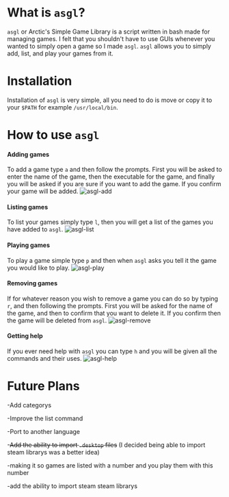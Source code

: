 # What is `asgl`?

`asgl` or Arctic's Simple Game Library is a script written in bash made for managing games.  I felt that you shouldn't have to use GUIs whenever you wanted to simply open a game so I made `asgl`.  `asgl` allows you to simply add, list, and play your games from it.

# Installation
Installation of `asgl` is very simple, all you need to do is move or copy it to your `$PATH` for example `/usr/local/bin`.

# How to use `asgl`
#### Adding games
To add a game type `a` and then follow the prompts.  First you will be asked to enter the name of the game, then the executable for the game, and finally you will be asked if you are sure if you want to add the game.  If you confirm your game will be added.
![asgl-add](https://gitlab.com/ArcticTheRogue/asgl/raw/master/Screenshots/asgl-add.png)
#### Listing games
To list your games simply type `l`, then you will get a list of the games you have added to `asgl`.
![asgl-list](https://gitlab.com/ArcticTheRogue/asgl/raw/master/Screenshots/asgl-list.png)
#### Playing games
To play a game simple type `p` and then when `asgl` asks you tell it the game you would like to play.
![asgl-play](https://gitlab.com/ArcticTheRogue/asgl/raw/master/Screenshots/asgl-play.png)
#### Removing games
If for whatever reason you wish to remove a game you can do so by typing `r`, and then following the prompts.  First you will be asked for the name of the game, and then to confirm that you want to delete it.  If you confirm then the game will be deleted from `asgl`.
![asgl-remove](https://gitlab.com/ArcticTheRogue/asgl/raw/master/Screenshots/asgl-remove.png)
#### Getting help
If you ever need help with `asgl` you can type `h` and you will be given all the commands and their uses.
![asgl-help](https://gitlab.com/ArcticTheRogue/asgl/raw/master/Screenshots/asgl-help.png)

# Future Plans
-Add categorys

-Improve the list command

-Port to another language

-~~Add the ability to import `.desktop` files~~ (I decided being able to import steam librarys was a better idea)

-making it so games are listed with a number and you play them with this number

-add the ability to import steam steam librarys
